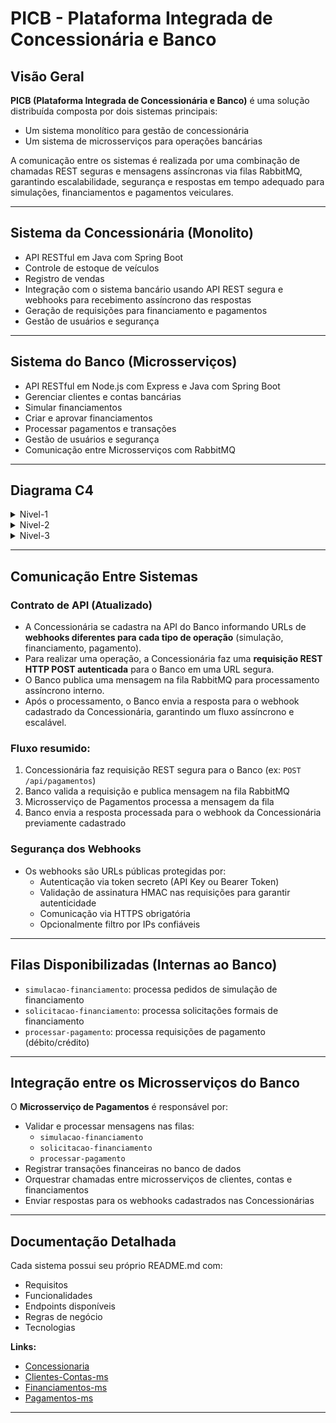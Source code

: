 # PICB - Plataforma Integrada de Concessionária e Banco

## Visão Geral

**PICB (Plataforma Integrada de Concessionária e Banco)** é uma solução distribuída composta por dois sistemas principais:
- Um sistema monolítico para gestão de concessionária
- Um sistema de microsserviços para operações bancárias

A comunicação entre os sistemas é realizada por uma combinação de chamadas REST seguras e mensagens assíncronas via filas RabbitMQ, garantindo escalabilidade, segurança e respostas em tempo adequado para simulações, financiamentos e pagamentos veiculares.

---

## Sistema da Concessionária (Monolito)
- API RESTful em Java com Spring Boot
- Controle de estoque de veículos
- Registro de vendas
- Integração com o sistema bancário usando API REST segura e webhooks para recebimento assíncrono das respostas
- Geração de requisições para financiamento e pagamentos
- Gestão de usuários e segurança

---

## Sistema do Banco (Microsserviços)
- API RESTful em Node.js com Express e Java com Spring Boot
- Gerenciar clientes e contas bancárias
- Simular financiamentos
- Criar e aprovar financiamentos
- Processar pagamentos e transações
- Gestão de usuários e segurança
- Comunicação entre Microsserviços com RabbitMQ

---

## Diagrama C4
<details>
  <summary>Nivel-1</summary>
  Em desenvolvimento....
</details>

<details>
  <summary>Nivel-2</summary>
  Em desenvolvimento....
</details>

<details>
  <summary>Nivel-3</summary>
  Em desenvolvimento....
</details>

---

## Comunicação Entre Sistemas

### Contrato de API (Atualizado)

- A Concessionária se cadastra na API do Banco informando URLs de **webhooks diferentes para cada tipo de operação** (simulação, financiamento, pagamento).
- Para realizar uma operação, a Concessionária faz uma **requisição REST HTTP POST autenticada** para o Banco em uma URL segura.
- O Banco publica uma mensagem na fila RabbitMQ para processamento assíncrono interno.
- Após o processamento, o Banco envia a resposta para o webhook cadastrado da Concessionária, garantindo um fluxo assíncrono e escalável.

### Fluxo resumido:

1. Concessionária faz requisição REST segura para o Banco (ex: `POST /api/pagamentos`)
2. Banco valida a requisição e publica mensagem na fila RabbitMQ
3. Microsserviço de Pagamentos processa a mensagem da fila
4. Banco envia a resposta processada para o webhook da Concessionária previamente cadastrado

### Segurança dos Webhooks

- Os webhooks são URLs públicas protegidas por:
  - Autenticação via token secreto (API Key ou Bearer Token)
  - Validação de assinatura HMAC nas requisições para garantir autenticidade
  - Comunicação via HTTPS obrigatória
  - Opcionalmente filtro por IPs confiáveis

---

## Filas Disponibilizadas (Internas ao Banco)

- `simulacao-financiamento`: processa pedidos de simulação de financiamento
- `solicitacao-financiamento`: processa solicitações formais de financiamento
- `processar-pagamento`: processa requisições de pagamento (débito/crédito)

---

## Integração entre os Microsserviços do Banco

O **Microsserviço de Pagamentos** é responsável por:

- Validar e processar mensagens nas filas:
  - `simulacao-financiamento`
  - `solicitacao-financiamento`
  - `processar-pagamento`
- Registrar transações financeiras no banco de dados
- Orquestrar chamadas entre microsserviços de clientes, contas e financiamentos
- Enviar respostas para os webhooks cadastrados nas Concessionárias

---

## Documentação Detalhada

Cada sistema possui seu próprio README.md com:

- Requisitos
- Funcionalidades
- Endpoints disponíveis
- Regras de negócio
- Tecnologias

**Links:**

- [Concessionaria]()
- [Clientes-Contas-ms]()
- [Financiamentos-ms]()
- [Pagamentos-ms]()

---